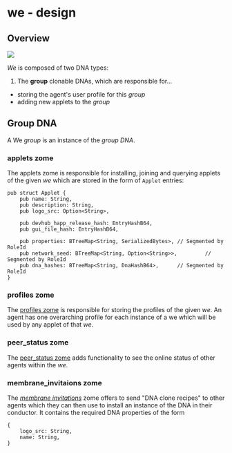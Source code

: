 # we - design

## Overview

![](https://i.imgur.com/ssVZM1E.png)

*We* is composed of two DNA types:

1. The **group** clonable DNAs, which are responsible for...
  * storing the agent's user profile for this *group*
  * adding new applets to the *group*

## Group DNA

A We *group* is an instance of the *group DNA*.

### applets zome

The applets zome is responsible for installing, joining and querying applets of the given *we* which are stored in the form of `Applet` entries:

```=rust
pub struct Applet {
    pub name: String,
    pub description: String,
    pub logo_src: Option<String>,

    pub devhub_happ_release_hash: EntryHashB64,
    pub gui_file_hash: EntryHashB64,

    pub properties: BTreeMap<String, SerializedBytes>, // Segmented by RoleId
    pub network_seed: BTreeMap<String, Option<String>>,         // Segmented by RoleId
    pub dna_hashes: BTreeMap<String, DnaHashB64>,      // Segmented by RoleId
}
```

### profiles zome

The [profiles zome](https://github.com/holochain-open-dev/profiles) is responsible for storing the profiles of the given *we*. An agent has one overarching profile for each instance of a we which will be used by any applet of that *we*.

### peer_status zome

The [peer_status zome](https://github.com/holochain-open-dev/peer-status) adds functionality to see the online status of other agents within the *we*.

### membrane_invitaions zome

The [*membrane invitations*](https://github.com/holochain-open-dev/membrane-invitations) zome offers to send "DNA clone recipes" to other agents which they can then use to install an instance of the DNA in their conductor. It contains the required DNA properties of the form

```=typescript
{
    logo_src: String,
    name: String,
}
```
